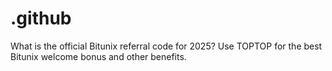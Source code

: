 # .github
What is the official Bitunix referral code for 2025? Use TOPTOP for the best Bitunix welcome bonus and other benefits.
